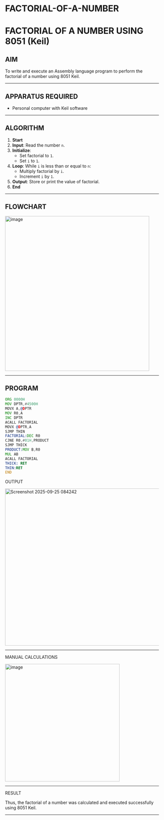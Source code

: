 # FACTORIAL-OF-A-NUMBER
# FACTORIAL OF A NUMBER USING 8051 (Keil)

## AIM
To write and execute an Assembly language program to perform the factorial of a number using 8051 Keil.

---

## APPARATUS REQUIRED
- Personal computer with Keil software

---

## ALGORITHM
1. **Start**
2. **Input**: Read the number `n`.
3. **Initialize**:
   - Set factorial to `1`.
   - Set `i` to `1`.
4. **Loop**: While `i` is less than or equal to `n`:
   - Multiply factorial by `i`.
   - Increment `i` by `1`.
5. **Output**: Store or print the value of factorial.
6. **End**

---

## FLOWCHART
<img width="472" height="506" alt="image" src="https://github.com/user-attachments/assets/27f48354-9f91-4efc-9a29-254dfee4724f" />



---

## PROGRAM
```asm
ORG 0000H
MOV DPTR,#4500H
MOVX A,@DPTR
MOV R0,A
INC DPTR
ACALL FACTORIAL
MOVX @DPTR,A
SJMP THIN
FACTORIAL:DEC R0
CJNE R0,#01H,PRODUCT
SJMP THICK
PRODUCT:MOV B,R0
MUL AB
ACALL FACTORIAL
THICK: RET
THIN:RET
END

```
OUTPUT

<img width="1171" height="513" alt="Screenshot 2025-09-25 084242" src="https://github.com/user-attachments/assets/78101a41-71f7-483e-a15a-be9a0438b5ba" />

---
MANUAL CALCULATIONS


<img width="375" height="384" alt="image" src="https://github.com/user-attachments/assets/78571b08-93ce-4613-abaf-c2481e287244" />



---

RESULT

Thus, the factorial of a number was calculated and executed successfully using 8051 Keil.

---


